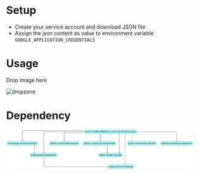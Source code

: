 # Setup

- Create your service account and download JSON file
- Assign the json content as value to environment variable `GOOGLE_APPLICATION_CREDENTIALS`

# Usage

Drop image here

![dropzone](https://user-images.githubusercontent.com/23391543/76159608-c00ead80-6165-11ea-9d94-641b297531bf.png)

# Dependency

![dependency](./dependency.png)

